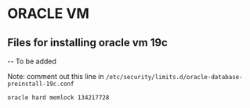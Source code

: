# ORACLE VM
## Files for installing oracle vm 19c
-- To be added

Note: comment out this line in `/etc/security/limits.d/oracle-database-preinstall-19c.conf`
```
oracle hard memlock 134217728
```